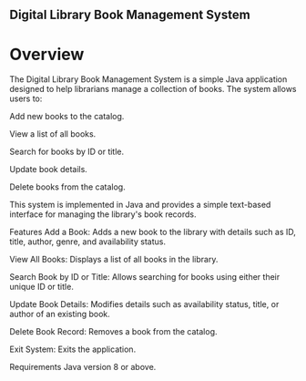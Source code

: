 ## Digital Library Book Management System

# Overview

The Digital Library Book Management System is a simple Java application designed to help librarians manage a collection of books. The system allows users to:

Add new books to the catalog.

View a list of all books.

Search for books by ID or title.

Update book details.

Delete books from the catalog.

This system is implemented in Java and provides a simple text-based interface for managing the library's book records.

Features
Add a Book: Adds a new book to the library with details such as ID, title, author, genre, and availability status.

View All Books: Displays a list of all books in the library.

Search Book by ID or Title: Allows searching for books using either their unique ID or title.

Update Book Details: Modifies details such as availability status, title, or author of an existing book.

Delete Book Record: Removes a book from the catalog.

Exit System: Exits the application.

Requirements
Java version 8 or above.
